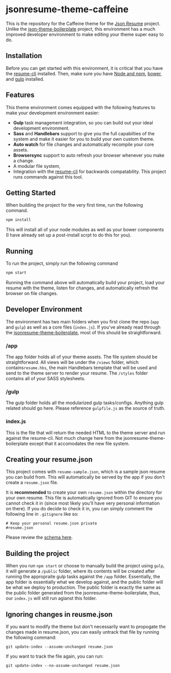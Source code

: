 # jsonresume-theme-caffeine

This is the repository for the Caffeine theme for the [Json Resume](https://jsonresume.org/) project. Unlike the [json-theme-boilerplate](https://github.com/jsonresume/jsonresume-theme-boilerplate) project, this environment has a much improved developer environment to make editing your theme super easy to do.

## Installation
Before you can get started with this environment, it is critical that you have the [resume-cli](https://github.com/jsonresume/resume-cli) installed. Then, make sure you have [Node and npm](https://nodejs.org/en/), [bower](http://bower.io/), and [gulp](http://gulpjs.com/) installed.

## Features
This theme environment comes equipped with the following features to make your development environment easier:

- **Gulp** task management integration, so you can build out your ideal development environment.
- **Sass** and **Handlebars** support to give you the full capabilties of the system and make it easier for you to build your own custom theme.
- **Auto watch** for file changes and automatically recompile your core assets.
- **Browsersync** support to auto refresh your browser whenever you make a change.
- A modular file system,
- Integration with the [resume-cli](https://github.com/jsonresume/resume-cli) for backwards compatability. This project runs commands against this tool.

## Getting Started
When building the project for the very first time, run the following command.
```bash
npm install
```
This will install all of your node modules as well as your bower components (I have already set up a post-install scrpt to do this for you).

## Running
To run the project, simply run the following command
```bash
npm start
```

Running the command above will automatically build your project, load your resume with the theme, listen for changes, and automatically refresh the browser on file changes.

## Developer Environment
The environment has two main folders when you first clone the repo (`app` and `gulp`) as well as a core files (`index.js`). If you've already read through the [jsonresume-theme-boilerplate](https://github.com/jsonresume/jsonresume-theme-boilerplate), most of this should be straightforward.

### /app
The app folder holds all of your theme assets. The file system should be straightforward. All views will be under the `/views`  folder, which contains`resume.hbs`, the main Handlebars template that will be used and send to the theme server to render your resume. The  `/styles` folder contains all of your SASS stylesheets.

### /gulp
The gulp folder holds all the modularized gulp tasks/configs. Anything gulp related should go here. Please reference `gulpfile.js` as the source of truth.

### index.js
This is the file that will return the needed HTML to the theme server and run against the resume-cli. Not much change here from the jsonresume-theme-boilerplate except that it accomodates the new file system.

## Creating your resume.json
This project comes with `resume-sample.json`, which is a sample json resume you can build from. This will automatically be served by the app if you don't create a `resume.json` file.

It is **recommended** to create your own `resume.json` within the directory for your own resume. This file is automatically ignored from GIT to ensure you cannot check it in (since most likely you'll have very personal information on there). If you do decide to check it in, you can simply comment the following line in `.gitignore` like so:

```
# Keep your personal resume.json private
#resume.json
```

Please review the [schema here](https://jsonresume.org/schema/).

## Building the project
When you run `npm start` or choose to manually build the project using `gulp`, it will generate a `/public` folder, where its contents will be created after running the appropraite gulp tasks against the `/app` folder. Essentially, the app folder is essentially what we develop against, and the public folder will be what we deploy to production. The public folder is exactly the same as the public folder generated from the jsonresume-theme-boilerplate, thus, our `index.js` will still run agianst this folder.

## Ignoring changes in reusme.json
If you want to modify the theme but don't necessarily want to propogate the changes made in resume.json, you can easily untrack that file by running the following command:
```
git update-index --assume-unchanged resume.json
```

If you want to track the file again, you can run:
```
git update-index --no-assume-unchanged resume.json
```